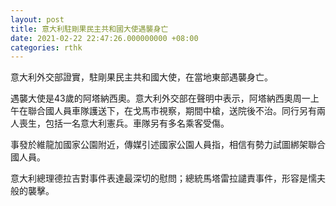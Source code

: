 ```yaml
---
layout: post
title: 意大利駐剛果民主共和國大使遇襲身亡
date: 2021-02-22 22:47:26.000000000 +08:00
categories: rthk
---
```


意大利外交部證實，駐剛果民主共和國大使，在當地東部遇襲身亡。

遇襲大使是43歲的阿塔納西奧。意大利外交部在聲明中表示，阿塔納西奧周一上午在聯合國人員車隊護送下，在戈馬市視察，期間中槍，送院後不治。同行另有兩人喪生，包括一名意大利憲兵。車隊另有多名乘客受傷。

事發於維龍加國家公園附近，傳媒引述國家公園人員指，相信有勢力試圖綁架聯合國人員。

意大利總理德拉吉對事件表達最深切的慰問；總統馬塔雷拉譴責事件，形容是懦夫般的襲擊。
